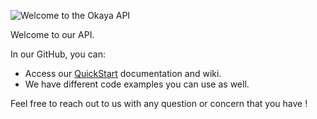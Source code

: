 ![Welcome to the Okaya API](https://www.okaya.me/okaya/wp-content/uploads/2020/05/logo_okaya-copie-1.png "Welcome to the Okaya API")

Welcome to our API.

In our GitHub, you can:
- Access our [QuickStart](https://github.com/SmartTecAPI/api/wiki/New-API-Format "QuickStart") documentation and wiki.
- We have different code examples you can use as well.

Feel free to reach out to us with any question or concern that you have !
